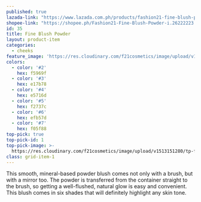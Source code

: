 ```yaml
---
published: true
lazada-link: "https://www.lazada.com.ph/products/fashion21-fine-blush-powder-i254092488-s348997942.html?spm=a2o4l.seller.list.70.5de16cc9YIAwSM&mp=1"
shopee-link: "https://shopee.ph/Fashion21-Fine-Blush-Powder-i.26222223.826193961"
id: 35
title: Fine Blush Powder
layout: product-item
categories:
  - cheeks
feature_image: 'https://res.cloudinary.com/f21cosmetics/image/upload/v1597995297/fine-blush_vmupkk.jpg'
colors:
  - color: '#2'
    hex: f5969f
  - color: '#3'
    hex: e17b78
  - color: '#4'
    hex: e5716d
  - color: '#5'
    hex: f2737c
  - color: '#6'
    hex: efb57d
  - color: '#7'
    hex: f05f88
top-pick: true
top-pick-id: 1
top-pick-image: >-
  https://res.cloudinary.com/f21cosmetics/image/upload/v1513151280/tp-fine-blush.jpg
class: grid-item-1
---
```

This smooth, mineral-based powder blush comes not only with a brush, but with a mirror too. The powder is transferred from the container straight to the brush, so getting a well-flushed, natural glow is easy and convenient. This blush comes in six shades that will definitely highlight any skin tone.
